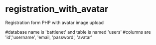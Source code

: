 # registration_with_avatar
Registration form PHP with avatar image upload

#database name is 'battlenet' and table is named 'users'
#columns are 'id','username', 'email, 'password', 'avatar'

